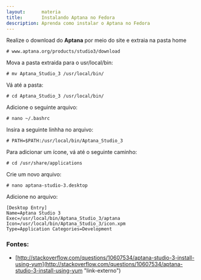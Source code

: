 ```yaml
---
layout:      materia
title:       Instalando Aptana no Fedora
description: Aprenda como instalar o Aptana no Fedora
---
```



Realize o download do __Aptana__ por meio do site e extraia na pasta home
	
	# www.aptana.org/products/studio3/download 

Mova a pasta extraida para o usr/local/bin:

	# mv Aptana_Studio_3 /usr/local/bin/

Vá até a pasta:

	# cd Aptana_Studio_3 /usr/local/bin/

Adicione o seguinte arquivo:

	# nano ~/.bashrc 

Insira a seguinte linhha no arquivo:

	# PATH=$PATH:/usr/local/bin/Aptana_Studio_3 

Para adicionar um ícone, vá até o seguinte caminho:

	# cd /usr/share/applications 

Crie um novo arquivo:

	# nano aptana-studio-3.desktop 

Adicione no arquivo:

	[Desktop Entry]
	Name=Aptana Studio 3
	Exec=/usr/local/bin/Aptana_Studio_3/aptana
	Icon=/usr/local/bin/Aptana_Studio_3/icon.xpm
	Type=Application Categories=Development 


### Fontes:

- [http://stackoverflow.com/questions/10607534/aptana-studio-3-install-using-yum](http://stackoverflow.com/questions/10607534/aptana-studio-3-install-using-yum "link-externo")